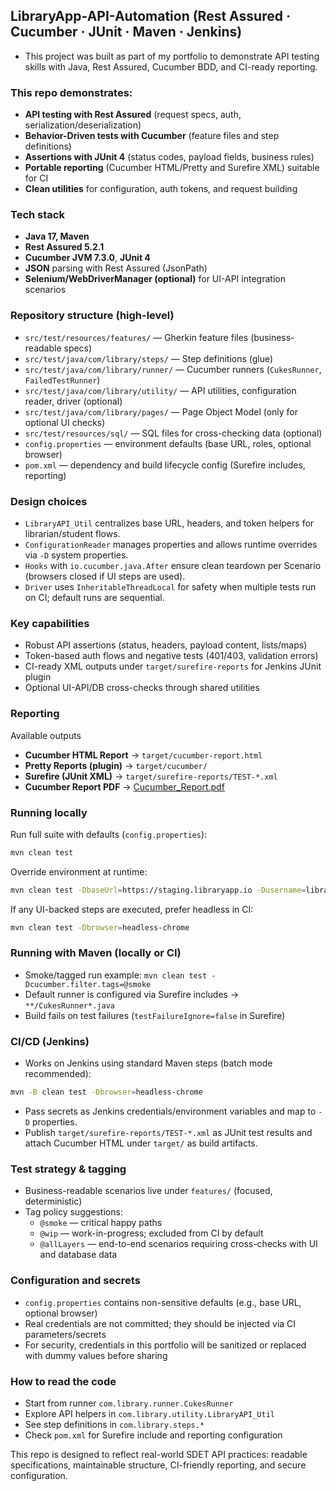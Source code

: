 ## LibraryApp-API-Automation (Rest Assured · Cucumber · JUnit · Maven · Jenkins)

- This project was built as part of my portfolio to demonstrate API testing skills with Java, Rest Assured, Cucumber BDD, and CI-ready reporting.

### This repo demonstrates:
- **API testing with Rest Assured** (request specs, auth, serialization/deserialization)
- **Behavior-Driven tests with Cucumber** (feature files and step definitions)
- **Assertions with JUnit 4** (status codes, payload fields, business rules)
- **Portable reporting** (Cucumber HTML/Pretty and Surefire XML) suitable for CI
- **Clean utilities** for configuration, auth tokens, and request building

### Tech stack
- **Java 17, Maven**
- **Rest Assured 5.2.1**
- **Cucumber JVM 7.3.0**, **JUnit 4**
- **JSON** parsing with Rest Assured (JsonPath)
- **Selenium/WebDriverManager (optional)** for UI-API integration scenarios

### Repository structure (high-level)
- `src/test/resources/features/` — Gherkin feature files (business-readable specs)
- `src/test/java/com/library/steps/` — Step definitions (glue)
- `src/test/java/com/library/runner/` — Cucumber runners (`CukesRunner`, `FailedTestRunner`)
- `src/test/java/com/library/utility/` — API utilities, configuration reader, driver (optional)
- `src/test/java/com/library/pages/` — Page Object Model (only for optional UI checks)
- `src/test/resources/sql/` — SQL files for cross-checking data (optional)
- `config.properties` — environment defaults (base URL, roles, optional browser)
- `pom.xml` — dependency and build lifecycle config (Surefire includes, reporting)

### Design choices
- `LibraryAPI_Util` centralizes base URL, headers, and token helpers for librarian/student flows.
- `ConfigurationReader` manages properties and allows runtime overrides via `-D` system properties.
- `Hooks` with `io.cucumber.java.After` ensure clean teardown per Scenario (browsers closed if UI steps are used).
- `Driver` uses `InheritableThreadLocal` for safety when multiple tests run on CI; default runs are sequential.

### Key capabilities
- Robust API assertions (status, headers, payload content, lists/maps)
- Token-based auth flows and negative tests (401/403, validation errors)
- CI-ready XML outputs under `target/surefire-reports` for Jenkins JUnit plugin
- Optional UI-API/DB cross-checks through shared utilities

### Reporting

Available outputs
- **Cucumber HTML Report** → `target/cucumber-report.html`
- **Pretty Reports (plugin)** → `target/cucumber/`
- **Surefire (JUnit XML)** → `target/surefire-reports/TEST-*.xml`
- **Cucumber Report PDF** → [Cucumber_Report.pdf](test_reports/Cucumber_Report_API.pdf)

### Running locally

Run full suite with defaults (`config.properties`):
```bash
mvn clean test
```

Override environment at runtime:
```bash
mvn clean test -DbaseUrl=https://staging.libraryapp.io -Dusername=librarian -Dpassword=secret
```

If any UI-backed steps are executed, prefer headless in CI:
```bash
mvn clean test -Dbrowser=headless-chrome
```

### Running with Maven (locally or CI)
- Smoke/tagged run example: `mvn clean test -Dcucumber.filter.tags=@smoke`
- Default runner is configured via Surefire includes → `**/CukesRunner*.java`
- Build fails on test failures (`testFailureIgnore=false` in Surefire)

### CI/CD (Jenkins)
- Works on Jenkins using standard Maven steps (batch mode recommended):
```bash
mvn -B clean test -Dbrowser=headless-chrome
```
- Pass secrets as Jenkins credentials/environment variables and map to `-D` properties.
- Publish `target/surefire-reports/TEST-*.xml` as JUnit test results and attach Cucumber HTML under `target/` as build artifacts.

### Test strategy & tagging
- Business-readable scenarios live under `features/` (focused, deterministic)
- Tag policy suggestions:
  - `@smoke` — critical happy paths
  - `@wip` — work-in-progress; excluded from CI by default
  - `@allLayers` — end-to-end scenarios requiring cross-checks with UI and database data 

### Configuration and secrets
- `config.properties` contains non-sensitive defaults (e.g., base URL, optional browser)
- Real credentials are not committed; they should be injected via CI parameters/secrets
- For security, credentials in this portfolio will be sanitized or replaced with dummy values before sharing

### How to read the code
- Start from runner `com.library.runner.CukesRunner`
- Explore API helpers in `com.library.utility.LibraryAPI_Util`
- See step definitions in `com.library.steps.*`
- Check `pom.xml` for Surefire include and reporting configuration

This repo is designed to reflect real-world SDET API practices: readable specifications, maintainable structure, CI-friendly reporting, and secure configuration.


